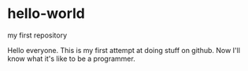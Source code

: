 # hello-world
my first repository

Hello everyone.  This is my first attempt at doing stuff on github.
Now I'll know what it's like to be a programmer.
